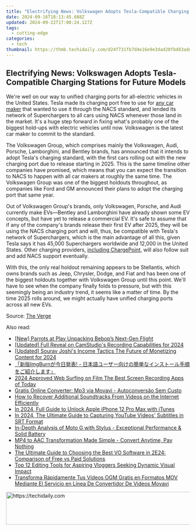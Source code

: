 ```yaml
---
title: "Electrifying News: Volkswagen Adopts Tesla-Compatible Charging Stations for Future Models"
date: 2024-09-16T18:13:45.688Z
updated: 2024-09-22T17:00:24.127Z
tags:
  - cutting-edge
categories:
  - tech
thumbnail: https://thmb.techidaily.com/d24f731fb7d4e16e9e3dad20fbd83add26d8b00ef3415c454c76fbd282fafbfc.jpg
---
```


## Electrifying News: Volkswagen Adopts Tesla-Compatible Charging Stations for Future Models

We're well on our way to unified charging ports for all-electric vehicles in the United States. Tesla made its charging port free to use for [any car maker](https://extra-approaches.techidaily.com/prime-places-for-accessible-outstanding-vector-design-tools-for-2024/) that wanted to use it through the NACS standard, and lended its network of Superchargers to all cars using NACS whenever those land in the market. It's a huge step forward in fixing what's probably one of the biggest hold-ups with electric vehicles until now. Volkswagen is the latest car maker to commit to the standard.

 The Volkswagen Group, which comprises mainly the Volkswagen, Audi, Porsche, Lamborghini, and Bentley brands, has announced that it intends to adopt Tesla's charging standard, with the first cars rolling out with the new charging port due to release starting in 2025\. This is the same timeline other companies have promised, which means that you can expect the transition to NACS to happen with all car makers at roughly the same time. The Volkswagen Group was one of the biggest holdouts throughout, as companies like Ford and GM announced their plans to adopt the charging port that same year.

 Out of Volkswagen Group's brands, only Volkswagen, Porsche, and Audi currently make EVs—Bentley and Lamborghini have already shown some EV concepts, but have yet to release a commercial EV. It's safe to assume that if any of the company's brands release their first EV after 2025, they will be using the NACS charging port and will, thus, be compatible with Tesla's network of Superchargers, which is the main advantage of all this, given Tesla says it has 45,000 Superchargers worldwide and 12,000 in the United States. Other charging providers, [including ChargePoint](https://screen-mirror.techidaily.com/in-2024-how-to-do-vivo-y100i-screen-sharing-drfone-by-drfone-android/), will also follow suit and add NACS support eventually.

 With this, the only real holdout remaining appears to be Stellantis, which owns brands such as Jeep, Chrysler, Dodge, and Fiat and has been one of the biggest holdouts together with Volkswagen Group until this point. We'll have to see when the company finally folds to pressure, but with this seemingly being an industry trend, it seems like a matter of time. By the time 2025 rolls around, we might actually have unified charging ports across all new EVs.

 Source: [The Verge](https://www.theverge.com/2023/12/19/24008426/volkswagen-audi-porsche-tesla-nacs-ev-charging-plug)

<ins class="adsbygoogle"
     style="display:block"
     data-ad-format="autorelaxed"
     data-ad-client="ca-pub-7571918770474297"
     data-ad-slot="1223367746"></ins>

<ins class="adsbygoogle"
     style="display:block"
     data-ad-client="ca-pub-7571918770474297"
     data-ad-slot="8358498916"
     data-ad-format="auto"
     data-full-width-responsive="true"></ins>

<span class="atpl-alsoreadstyle">Also read:</span>
<div><ul>
<li><a href="https://some-skills.techidaily.com/new-parrots-at-play-unpacking-bebops-next-gen-flight/"><u>[New] Parrots at Play Unpacking Bebop’s Next-Gen Flight</u></a></li>
<li><a href="https://digital-screen-recording.techidaily.com/updated-full-reveal-on-camstudios-recording-capabilities-for-2024/"><u>[Updated] Full Reveal on CamStudio's Recording Capabilities for 2024</u></a></li>
<li><a href="https://youtube-lab.techidaily.com/ed-sourav-joshis-income-tactics-the-future-of-monetizing-content-for-2024/"><u>[Updated] Sourav Joshi's Income Tactics The Future of Monetizing Content for 2024</u></a></li>
<li><a href="https://some-guidance.techidaily.com/1725288619961-imgburn/"><u>「新版ImgBurnが今日発表! - 日本語ユーザー向けの簡単なインストール手順をご紹介します」</u></a></li>
<li><a href="https://screen-activity-recording.techidaily.com/2024-approved-web-surfing-on-film-the-best-screen-recording-apps-of-today/"><u>2024 Approved Web Surfing on Film The Best Screen Recording Apps of Today</u></a></li>
<li><a href="https://some-tips.techidaily.com/gratis-online-converter-mp3-via-movavi-autoconversao-sem-custo/"><u>Gratis Online Converter: Mp3 via Movavi - Autoconversão Sem Custo</u></a></li>
<li><a href="https://some-tips.techidaily.com/how-to-recover-additional-soundtracks-from-videos-on-the-internet-efficiently/"><u>How to Recover Additional Soundtracks From Videos on the Internet Efficiently</u></a></li>
<li><a href="https://ios-unlock.techidaily.com/in-2024-full-guide-to-unlock-apple-iphone-12-pro-max-with-itunes-by-drfone-ios/"><u>In 2024, Full Guide to Unlock Apple iPhone 12 Pro Max with iTunes</u></a></li>
<li><a href="https://some-guidance.techidaily.com/in-2024-the-ultimate-guide-to-capturing-youtube-videos-subtitles-in-srt-format/"><u>In 2024, The Ultimate Guide to Capturing YouTube Videos' Subtitles in SRT Format</u></a></li>
<li><a href="https://buynow-reviews.techidaily.com/in-depth-analysis-of-moto-g-with-stylus-exceptional-performance-and-solid-battery/"><u>In-Depth Analysis of Moto G with Stylus - Exceptional Performance & Solid Battery</u></a></li>
<li><a href="https://some-tips.techidaily.com/mp4-to-aac-transformation-made-simple-convert-anytime-pay-nothing/"><u>MP4 to AAC Transformation Made Simple - Convert Anytime, Pay Nothing</u></a></li>
<li><a href="https://some-tips.techidaily.com/the-ultimate-guide-to-choosing-the-best-vo-software-in-2e24-comparison-of-free-vs-paid-solutions/"><u>The Ultimate Guide to Choosing the Best VO Software in 2E24: Comparison of Free vs Paid Solutions</u></a></li>
<li><a href="https://some-tips.techidaily.com/top-12-editing-tools-for-aspiring-vloggers-seeking-dynamic-visual-impact/"><u>Top 12 Editing Tools for Aspiring Vloggers Seeking Dynamic Visual Impact</u></a></li>
<li><a href="https://some-tips.techidaily.com/transforma-rapidamente-tus-videos-ogm-gratis-en-formatos-mov-mediante-el-servicio-en-linea-de-convertidor-de-videos-movavi/"><u>Transforma Rápidamente Tus Vídeos OGM Gratis en Formatos MOV Mediante El Servicio en Línea De Convertidor De Videos Movavi</u></a></li>
</ul></div>

<!-- affiliate ads begin -->
<a href="https://aligracehair.sjv.io/c/5597632/2006960/19272" target="_top" id="2006960">
  <img src="//a.impactradius-go.com/display-ad/19272-2006960" border="0" alt="https://techidaily.com" width="728" height="90"/>
</a>
<img height="0" width="0" src="https://aligracehair.sjv.io/i/5597632/2006960/19272" style="position:absolute;visibility:hidden;" border="0" />
<!-- affiliate ads end -->

